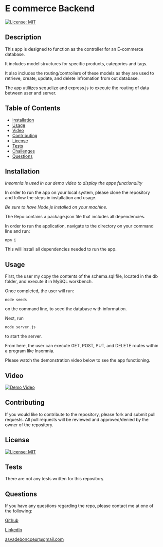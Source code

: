 # E commerce Backend

[![License: MIT](https://img.shields.io/badge/License-MIT-blue)](https://opensource.org/licenses/MIT)


## Description

This app is designed to function as the controller for an E-commerce database. 

It includes model structures for specific products, categories and tags. 

It also includes the routing/controllers of these models as they are used to retrieve, create, update, and delete infromation from out database.

The app utiliizes sequelize and express.js to execute the routing of data between user and server.



## Table of Contents

- [Installation](#installation)
- [Usage](#usage)
- [Video](#video)
- [Contributing](#contributing)
- [License](#license)
- [Tests](#test)
- [Challenges](#challenges)
- [Questions](#questions)


## Installation

  *Insomnia is used in our demo video to display the apps functionality*

  In order to run the app on your local system, please clone the repository and follow the steps in installation and usage.

  *Be sure to have Node.js installed on your machine.*

  The Repo contains a package.json file that includes all dependencies.

  In order to run the application, navigate to the directory on your command line and run: 
  
  ```
  npm i
  ```

  This will install all dependencies needed to run the app.


## Usage

First, the user my copy the contents of the schema.sql file, located in the db folder, and execute it in MySQL workbench.

Once completed, the user will run:

```
node seeds
```

on the command line, to seed the database with information.

Next, run

```
node server.js
```

to start the server.


From here, the user can execute GET, POST, PUT, and DELETE routes within a program like Insomnia.

Please watch the demonstration video below to see the app functioning.


## Video

[![Demo Video](https://img.youtube.com/vi/G8dy1jLAoig/0.jpg)](https://www.youtube.com/watch?v=G8dy1jLAoig)


## Contributing

If you would like to contribute to the repository, please fork and submit pull requests. All pull requests will be reviewed and approved/denied by the owner of the repository.


## License

[![License: MIT](https://img.shields.io/badge/License-MIT-blue)](https://opensource.org/licenses/MIT)


## Tests

  There are not any tests written for this repository.


## Questions

  If you have any questions regarding the repo, please contact me at one of the following:
    
  [Github](https://github.com/Alexva397)

  [LinkedIn](https://www.linkedin.com/in/alexander-vadeboncoeur-287039aa/)

  [asvadeboncoeur@gmail.com](mailto:asvadeboncoeur@gmail.com)